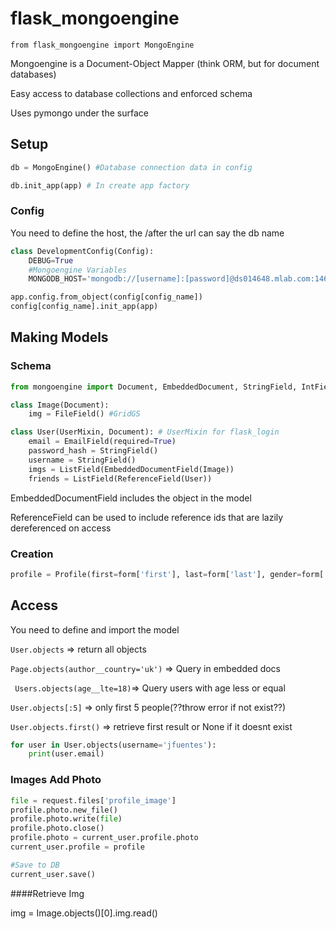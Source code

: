 # flask_mongoengine

`from flask_mongoengine import MongoEngine`

Mongoengine is a Document-Object Mapper (think ORM, but for document databases)

Easy access to database collections and enforced schema 

Uses pymongo under the surface

## Setup

```python
db = MongoEngine() #Database connection data in config

db.init_app(app) # In create app factory
```

### Config

You need to define the host, the /after the url can say the db name

```python
class DevelopmentConfig(Config):
    DEBUG=True
    #Mongoengine Variables
    MONGODB_HOST='mongodb://[username]:[password]@ds014648.mlab.com:14648/wissen'

app.config.from_object(config[config_name])
config[config_name].init_app(app)
```

## Making Models

### Schema

```python
from mongoengine import Document, EmbeddedDocument, StringField, IntField, FileField, EmbeddedDocumentField, ListField, BooleanField, SortedListField, DateTimeField, ReferenceField

class Image(Document):
    img = FileField() #GridGS

class User(UserMixin, Document): # UserMixin for flask_login
    email = EmailField(required=True)
    password_hash = StringField()
    username = StringField()
    imgs = ListField(EmbeddedDocumentField(Image))
    friends = ListField(ReferenceField(User))
```

EmbeddedDocumentField includes the object in the model

ReferenceField can be used to include reference ids that are lazily dereferenced on access

### Creation

```python
profile = Profile(first=form['first'], last=form['last'], gender=form['gender'][0], age=form['age'], bio=form['bio'], location=form['location']) 
```

## Access

You need to define and import the model

`User.objects` => return all objects 

`Page.objects(author__country='uk')` => Query in embedded docs

` Users.objects(age__lte=18)`=>  Query users with age less or equal

`User.objects[:5]` => only first 5 people(??throw error if not exist??)

`User.objects.first()` => retrieve first result or None if it doesnt exist

```python
for user in User.objects(username='jfuentes'):
	print(user.email)
```

### Images Add Photo

```python
file = request.files['profile_image']
profile.photo.new_file()
profile.photo.write(file)
profile.photo.close()
profile.photo = current_user.profile.photo
current_user.profile = profile

#Save to DB
current_user.save()
```

####Retrieve Img

img = Image.objects()[0].img.read()

